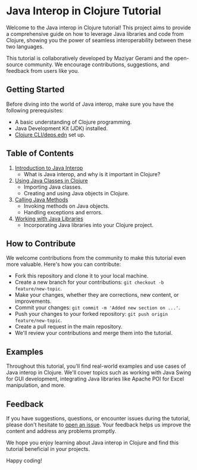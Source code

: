 # Java Interop in Clojure Tutorial

Welcome to the Java interop in Clojure tutorial! This project aims to provide a comprehensive guide on how to leverage Java libraries and code from Clojure, showing you the power of seamless interoperability between these two languages.

This tutorial is collaboratively developed by Maziyar Gerami and the open-source community. We encourage contributions, suggestions, and feedback from users like you.

## Getting Started

Before diving into the world of Java interop, make sure you have the following prerequisites:

- A basic understanding of Clojure programming.
- Java Development Kit (JDK) installed.
- [Clojure CLI/deps.edn](https://clojure.org/guides/getting_started) set up.

## Table of Contents

1. [Introduction to Java Interop](#introduction)
   - What is Java interop, and why is it important in Clojure?
2. [Using Java Classes in Clojure](#using-java-classes)
   - Importing Java classes.
   - Creating and using Java objects in Clojure.
3. [Calling Java Methods](#calling-java-methods)
   - Invoking methods on Java objects.
   - Handling exceptions and errors.
4. [Working with Java Libraries](#working-with-libraries)
   - Incorporating Java libraries into your Clojure project.

## How to Contribute

We welcome contributions from the community to make this tutorial even more valuable. Here's how you can contribute:

- Fork this repository and clone it to your local machine.
- Create a new branch for your contributions: `git checkout -b feature/new-topic`.
- Make your changes, whether they are corrections, new content, or improvements.
- Commit your changes: `git commit -m 'Added new section on ...'`.
- Push your changes to your forked repository: `git push origin feature/new-topic`.
- Create a pull request in the main repository.
- We'll review your contributions and merge them into the tutorial.

## Examples

Throughout this tutorial, you'll find real-world examples and use cases of Java interop in Clojure. We'll cover topics such as working with Java Swing for GUI development, integrating Java libraries like Apache POI for Excel manipulation, and more.

## Feedback

If you have suggestions, questions, or encounter issues during the tutorial, please don't hesitate to [open an issue](https://github.com/yourusername/your-repo/issues). Your feedback helps us improve the content and address any problems promptly.

We hope you enjoy learning about Java interop in Clojure and find this tutorial beneficial in your projects.

Happy coding!
